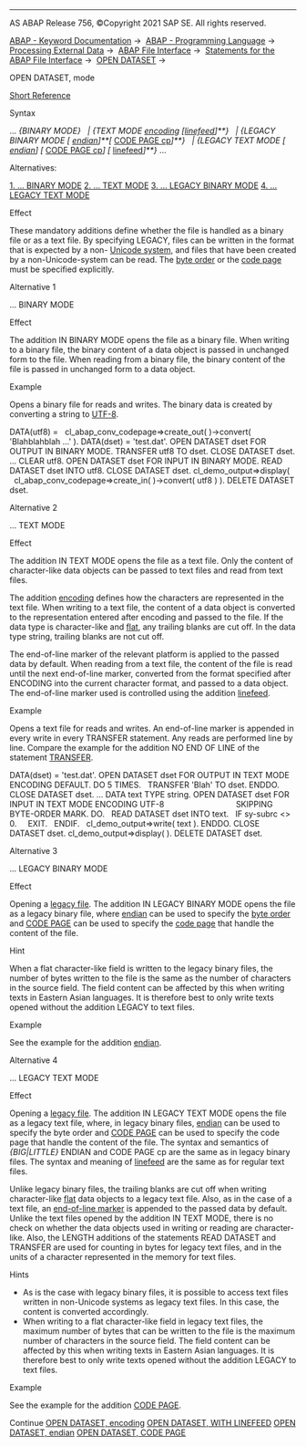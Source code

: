   

* * *

AS ABAP Release 756, ©Copyright 2021 SAP SE. All rights reserved.

[ABAP - Keyword Documentation](https://help.sap.com/doc/abapdocu_756_index_htm/7.56/en-US/abenabap.htm) →  [ABAP - Programming Language](https://help.sap.com/doc/abapdocu_756_index_htm/7.56/en-US/abenabap_reference.htm) →  [Processing External Data](https://help.sap.com/doc/abapdocu_756_index_htm/7.56/en-US/abenabap_language_external_data.htm) →  [ABAP File Interface](https://help.sap.com/doc/abapdocu_756_index_htm/7.56/en-US/abenabap_language_files.htm) →  [Statements for the ABAP File Interface](https://help.sap.com/doc/abapdocu_756_index_htm/7.56/en-US/abenfile_interface_statements.htm) →  [OPEN DATASET](https://help.sap.com/doc/abapdocu_756_index_htm/7.56/en-US/abapopen_dataset.htm) → 

OPEN DATASET, mode

[Short Reference](https://help.sap.com/doc/abapdocu_756_index_htm/7.56/en-US/abapopen_dataset_shortref.htm)

Syntax

... *{*BINARY MODE*}*
  *|* *{*TEXT MODE [encoding](https://help.sap.com/doc/abapdocu_756_index_htm/7.56/en-US/abapopen_dataset_encoding.htm) *\[*[linefeed](https://help.sap.com/doc/abapdocu_756_index_htm/7.56/en-US/abapopen_dataset_linefeed.htm)*\]**}*
  *|* *{*LEGACY BINARY MODE *\[* [endian](https://help.sap.com/doc/abapdocu_756_index_htm/7.56/en-US/abapopen_dataset_endian.htm)*\]**\[* [CODE PAGE cp](https://help.sap.com/doc/abapdocu_756_index_htm/7.56/en-US/abapopen_dataset_code_page.htm)*\]**}*
  *|* *{*LEGACY TEXT MODE *\[* [endian](https://help.sap.com/doc/abapdocu_756_index_htm/7.56/en-US/abapopen_dataset_endian.htm)*\]* *\[* [CODE PAGE cp](https://help.sap.com/doc/abapdocu_756_index_htm/7.56/en-US/abapopen_dataset_code_page.htm)*\]* *\[* [linefeed](https://help.sap.com/doc/abapdocu_756_index_htm/7.56/en-US/abapopen_dataset_linefeed.htm)*\]**}* ...

Alternatives:

[1\. ... BINARY MODE](#!ABAP_ALTERNATIVE_1@1@)
[2\. ... TEXT MODE](#!ABAP_ALTERNATIVE_2@2@)
[3\. ... LEGACY BINARY MODE](#!ABAP_ALTERNATIVE_3@3@)
[4\. ... LEGACY TEXT MODE](#!ABAP_ALTERNATIVE_4@4@)

Effect

These mandatory additions define whether the file is handled as a binary file or as a text file. By specifying LEGACY, files can be written in the format that is expected by a non- [Unicode system](https://help.sap.com/doc/abapdocu_756_index_htm/7.56/en-US/abenunicode_system_glosry.htm "Glossary Entry"), and files that have been created by a non-Unicode-system can be read. The [byte order](https://help.sap.com/doc/abapdocu_756_index_htm/7.56/en-US/abenbyte_order_glosry.htm "Glossary Entry") or the [code page](https://help.sap.com/doc/abapdocu_756_index_htm/7.56/en-US/abencodepage_glosry.htm "Glossary Entry") must be specified explicitly.

Alternative 1   

... BINARY MODE

Effect

The addition IN BINARY MODE opens the file as a binary file. When writing to a binary file, the binary content of a data object is passed in unchanged form to the file. When reading from a binary file, the binary content of the file is passed in unchanged form to a data object.

Example

Opens a binary file for reads and writes. The binary data is created by converting a string to [UTF-8](https://help.sap.com/doc/abapdocu_756_index_htm/7.56/en-US/abenutf8_glosry.htm "Glossary Entry").

DATA(utf8) =
  cl\_abap\_conv\_codepage=>create\_out( )->convert( 'Blahblahblah ...' ).
DATA(dset) = 'test.dat'.
OPEN DATASET dset FOR OUTPUT IN BINARY MODE.
TRANSFER utf8 TO dset.
CLOSE DATASET dset.
...
CLEAR utf8.
OPEN DATASET dset FOR INPUT IN BINARY MODE.
READ DATASET dset INTO utf8.
CLOSE DATASET dset.
cl\_demo\_output=>display(
  cl\_abap\_conv\_codepage=>create\_in( )->convert( utf8 ) ).
DELETE DATASET dset.

Alternative 2   

... TEXT MODE

Effect

The addition IN TEXT MODE opens the file as a text file. Only the content of character-like data objects can be passed to text files and read from text files.

The addition [encoding](https://help.sap.com/doc/abapdocu_756_index_htm/7.56/en-US/abapopen_dataset_encoding.htm) defines how the characters are represented in the text file. When writing to a text file, the content of a data object is converted to the representation entered after encoding and passed to the file. If the data type is character-like and [flat](https://help.sap.com/doc/abapdocu_756_index_htm/7.56/en-US/abenflat_glosry.htm "Glossary Entry"), any trailing blanks are cut off. In the data type string, trailing blanks are not cut off.

The end-of-line marker of the relevant platform is applied to the passed data by default. When reading from a text file, the content of the file is read until the next end-of-line marker, converted from the format specified after ENCODING into the current character format, and passed to a data object. The end-of-line marker used is controlled using the addition [linefeed](https://help.sap.com/doc/abapdocu_756_index_htm/7.56/en-US/abapopen_dataset_linefeed.htm).

Example

Opens a text file for reads and writes. An end-of-line marker is appended in every write in every TRANSFER statement. Any reads are performed line by line. Compare the example for the addition NO END OF LINE of the statement [TRANSFER](https://help.sap.com/doc/abapdocu_756_index_htm/7.56/en-US/abaptransfer.htm).

DATA(dset) = 'test.dat'.
OPEN DATASET dset FOR OUTPUT IN TEXT MODE ENCODING DEFAULT.
DO 5 TIMES.
  TRANSFER 'Blah' TO dset.
ENDDO.
CLOSE DATASET dset.
...
DATA text TYPE string.
OPEN DATASET dset FOR INPUT IN TEXT MODE ENCODING UTF-8
                               SKIPPING BYTE-ORDER MARK.
DO.
  READ DATASET dset INTO text.
  IF sy-subrc <> 0.
    EXIT.
  ENDIF.
  cl\_demo\_output=>write( text ).
ENDDO.
CLOSE DATASET dset.
cl\_demo\_output=>display( ).
DELETE DATASET dset.

Alternative 3   

... LEGACY BINARY MODE

Effect

Opening a [legacy file](https://help.sap.com/doc/abapdocu_756_index_htm/7.56/en-US/abenlegacy_file_glosry.htm "Glossary Entry"). The addition IN LEGACY BINARY MODE opens the file as a legacy binary file, where [endian](https://help.sap.com/doc/abapdocu_756_index_htm/7.56/en-US/abapopen_dataset_endian.htm) can be used to specify the [byte order](https://help.sap.com/doc/abapdocu_756_index_htm/7.56/en-US/abenbyte_order_glosry.htm "Glossary Entry") and [CODE PAGE](https://help.sap.com/doc/abapdocu_756_index_htm/7.56/en-US/abapopen_dataset_code_page.htm) can be used to specify the [code page](https://help.sap.com/doc/abapdocu_756_index_htm/7.56/en-US/abencodepage_glosry.htm "Glossary Entry") that handle the content of the file.

Hint

When a flat character-like field is written to the legacy binary files, the number of bytes written to the file is the same as the number of characters in the source field. The field content can be affected by this when writing texts in Eastern Asian languages. It is therefore best to only write texts opened without the addition LEGACY to text files.

Example

See the example for the addition [endian](https://help.sap.com/doc/abapdocu_756_index_htm/7.56/en-US/abapopen_dataset_endian.htm).

Alternative 4   

... LEGACY TEXT MODE

Effect

Opening a [legacy file](https://help.sap.com/doc/abapdocu_756_index_htm/7.56/en-US/abenlegacy_file_glosry.htm "Glossary Entry"). The addition IN LEGACY TEXT MODE opens the file as a legacy text file, where, in legacy binary files, [endian](https://help.sap.com/doc/abapdocu_756_index_htm/7.56/en-US/abapopen_dataset_endian.htm) can be used to specify the byte order and [CODE PAGE](https://help.sap.com/doc/abapdocu_756_index_htm/7.56/en-US/abapopen_dataset_code_page.htm) can be used to specify the code page that handle the content of the file. The syntax and semantics of *{*BIG*|*LITTLE*}* ENDIAN and CODE PAGE cp are the same as in legacy binary files. The syntax and meaning of [linefeed](https://help.sap.com/doc/abapdocu_756_index_htm/7.56/en-US/abapopen_dataset_linefeed.htm) are the same as for regular text files.

Unlike legacy binary files, the trailing blanks are cut off when writing character-like [flat](https://help.sap.com/doc/abapdocu_756_index_htm/7.56/en-US/abenflat_glosry.htm "Glossary Entry") data objects to a legacy text file. Also, as in the case of a text file, an [end-of-line marker](https://help.sap.com/doc/abapdocu_756_index_htm/7.56/en-US/abapopen_dataset_linefeed.htm) is appended to the passed data by default. Unlike the text files opened by the addition IN TEXT MODE, there is no check on whether the data objects used in writing or reading are character-like. Also, the LENGTH additions of the statements READ DATASET and TRANSFER are used for counting in bytes for legacy text files, and in the units of a character represented in the memory for text files.

Hints

-   As is the case with legacy binary files, it is possible to access text files written in non-Unicode systems as legacy text files. In this case, the content is converted accordingly.
-   When writing to a flat character-like field in legacy text files, the maximum number of bytes that can be written to the file is the maximum number of characters in the source field. The field content can be affected by this when writing texts in Eastern Asian languages. It is therefore best to only write texts opened without the addition LEGACY to text files.

Example

See the example for the addition [CODE PAGE](https://help.sap.com/doc/abapdocu_756_index_htm/7.56/en-US/abapopen_dataset_code_page.htm).

Continue
[OPEN DATASET, encoding](https://help.sap.com/doc/abapdocu_756_index_htm/7.56/en-US/abapopen_dataset_encoding.htm)
[OPEN DATASET, WITH LINEFEED](https://help.sap.com/doc/abapdocu_756_index_htm/7.56/en-US/abapopen_dataset_linefeed.htm)
[OPEN DATASET, endian](https://help.sap.com/doc/abapdocu_756_index_htm/7.56/en-US/abapopen_dataset_endian.htm)
[OPEN DATASET, CODE PAGE](https://help.sap.com/doc/abapdocu_756_index_htm/7.56/en-US/abapopen_dataset_code_page.htm)